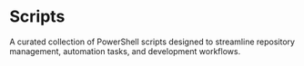 # Scripts
A curated collection of PowerShell scripts designed to streamline repository management, automation tasks, and development workflows.
